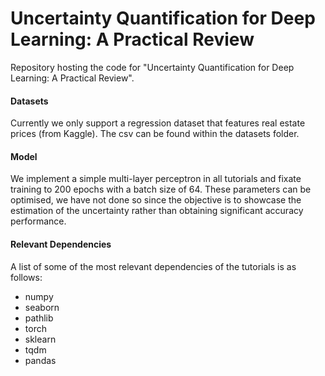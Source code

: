 # Uncertainty Quantification for Deep Learning: A Practical Review

Repository hosting the code for "Uncertainty Quantification for Deep Learning: A Practical Review".

#### Datasets

Currently we only support a regression dataset that features real estate prices (from Kaggle). The csv can be found within the datasets folder.

#### Model

We implement a simple multi-layer perceptron in all tutorials and fixate training to 200 epochs with a batch size of 64. These parameters can be optimised, we have not done so since the objective is to showcase the estimation of the uncertainty rather than obtaining significant accuracy performance.


#### Relevant Dependencies

A list of some of the most relevant dependencies of the tutorials is as follows:

+ numpy
+ seaborn
+ pathlib
+ torch
+ sklearn
+ tqdm
+ pandas